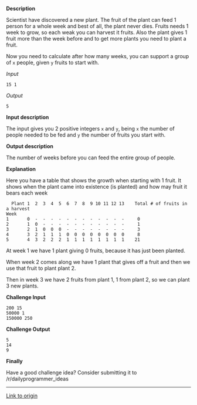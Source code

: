 **Description**

Scientist have discovered a new plant. The fruit of the plant can feed 1 person for a whole week and best of all, the plant never dies.
Fruits needs 1 week to grow, so each weak you can harvest it fruits.
Also the plant gives 1 fruit more than the week before and to get more plants you need to plant a fruit.

Now you need to calculate after how many weeks, you can support a group of `x` people, given `y` fruits to start with.

*Input*

    15 1

*Output*

    5

**Input description**

The input gives you 2 positive integers `x` and `y`, being `x` the number of people needed to be fed and `y` the number of fruits you start with.

**Output description**

The number of weeks before you can feed the entire group of people.

**Explanation**

Here you have a table that shows the growth when starting with 1 fruit.
It shows when the plant came into existence (is planted) and how may fruit it bears each week

      Plant 1  2  3  4  5  6  7  8  9 10 11 12 13    Total # of fruits in a harvest
    Week
    1       0  -  -  -  -  -  -  -  -  -  -  -  -     0
    2       1  0  -  -  -  -  -  -  -  -  -  -  -     1
    3       2  1  0  0  0  -  -  -  -  -  -  -  -     3
    4       3  2  1  1  1  0  0  0  0  0  0  0  0     8
    5       4  3  2  2  2  1  1  1  1  1  1  1  1    21  

At week 1 we have 1 plant giving 0 fruits, because it has just been planted.

When week 2 comes along we have 1 plant that gives off a fruit and then we use that fruit to plant plant 2.

Then in week 3 we have 2 fruits from plant 1, 1 from plant 2, so we can plant 3 new plants.

**Challenge Input**

    200 15
    50000 1
    150000 250

**Challenge Output**

    5
    14
    9 

**Finally**

Have a good challenge idea?
Consider submitting it to /r/dailyprogrammer_ideas

---

[Link to origin](https://www.reddit.com/r/dailyprogrammer/3twuwf)